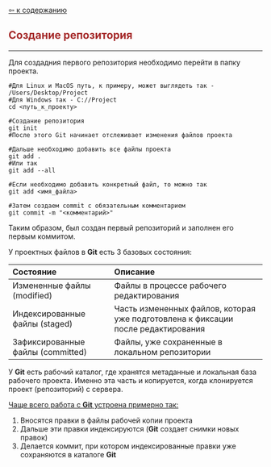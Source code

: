 [&#8678; к содержанию](readme.md)

<span style="color:brown">Создание репозитория</span>
--
---
Для создадния первого репозитория необходимо перейти в папку проекта.

```
#Для Linux и MacOS путь, к примеру, может выглядеть так - /Users/Desktop/Project
#Для Windows так - С://Project
cd <путь_к_проекту>

#Cоздание репозитория
git init
#После этого Git начинает отслеживает изменения файлов проекта

#Дальше необходимо добавить все файлы проекта
git add .
#Или так
git add --all

#Если необходимо добавить конкретный файл, то можно так
git add <имя_файла> 

#Затем создаем commit с обязательным комментарием 
git commit -m "<комментарий>"
```
Таким образом, был создан первый репозиторий и заполнен его первым коммитом.

У проектных файлов в **Git** есть 3 базовых состояния:

Состояние | Описание 
:---|:---
Измененные файлы (modified) | Файлы в процессе рабочего редактирования
Индексированные файлы (staged) | Часть измененных файлов, которая уже подготовлена к фиксации после редактирования
Зафиксированные файлы (committed) | Файлы, уже сохраненные в локальном репозитории

У **Git** есть рабочий каталог, где хранятся метаданные и локальная база рабочего проекта. Именно эта часть и копируется, когда клонируется проект (репозиторий) с сервера.

<span style="text-decoration: underline">Чаще всего работа с **Git** устроена примерно так:</span>

1. Вносятся правки в файлы рабочей копии проекта
2. Дальше эти правки индексируются (**Git** создает снимки новых правок)
3. Делается коммит, при котором индексированные правки уже сохраняются в каталоге **Git**